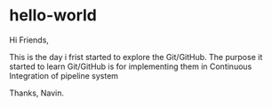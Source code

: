 # hello-world
Hi Friends,

This is the day i frist started to explore the Git/GitHub.
The purpose it started to learn Git/GitHub is for implementing them in Continuous Integration of pipeline system

Thanks, Navin.
